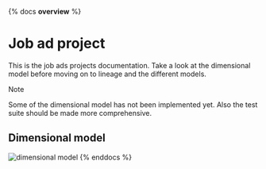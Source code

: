 {% docs __overview__ %}

# Job ad project

This is the job ads projects documentation. Take a look at the dimensional model before moving on to lineage and the different models.

> [!NOTE]
> Some of the dimensional model has not been implemented yet. Also the test suite should be made more comprehensive. 

## Dimensional model

![dimensional model](assets/job_ads_dimension_model.png)
{% enddocs %}





